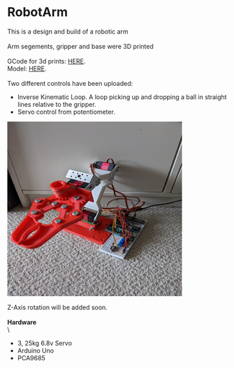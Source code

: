 # RobotArm
This is a design and build of a robotic arm\
\
Arm segements, gripper and base were 3D printed\
\
GCode for 3d prints: [HERE](https://github.com/NiMez/RobotArm/tree/main/GCode).\
Model: [HERE](https://github.com/NiMez/RobotArm/tree/main/Model).\
\
Two different controls have been uploaded:
- Inverse Kinematic Loop. A loop picking up and dropping a ball in straight lines relative to the gripper.
- Servo control from potentiometer.

<img src="https://github.com/NiMez/RobotArm/blob/main/Images/PXL_20220528_235018135.jpg" width="400" height="400">


Z-Axis rotation will be added soon.\
\
**Hardware**\
\
- 3, 25kg 6.8v Servo
- Arduino Uno
- PCA9685


